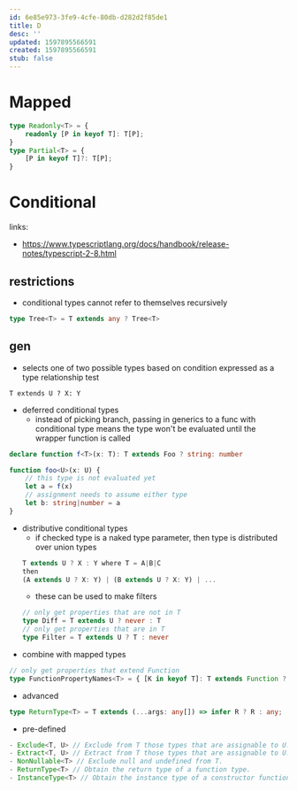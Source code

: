 ```yaml
---
id: 6e85e973-3fe9-4cfe-80db-d282d2f85de1
title: D
desc: ''
updated: 1597895566591
created: 1597895566591
stub: false
---
```


# Mapped

```ts
type Readonly<T> = {
    readonly [P in keyof T]: T[P];
}
type Partial<T> = {
    [P in keyof T]?: T[P];
}

```


# Conditional
links: 
- https://www.typescriptlang.org/docs/handbook/release-notes/typescript-2-8.html

## restrictions
- conditional types cannot refer to themselves recursively
```ts
type Tree<T> = T extends any ? Tree<T>
```

## gen
- selects one of two possible types based on condition expressed as a type relationship test

```
T extends U ? X: Y
```

- deferred conditional types
    - instead of picking branch, passing in generics to a func with conditional type means the type won't be evaluated until the wrapper function is called

```ts
declare function f<T>(x: T): T extends Foo ? string: number

function foo<U>(x: U) {
    // this type is not evaluated yet
    let a = f(x)
    // assignment needs to assume either type
    let b: string|number = a
}
```

- distributive conditional types
    - if checked type is a naked type parameter, then type is distributed over union types
    ```ts
    T extends U ? X : Y where T = A|B|C
    then
    (A extends U ? X: Y) | (B extends U ? X: Y) | ...
    ```
    - these can be used to make filters
    ```ts
    // only get properties that are not in T
    type Diff = T extends U ? never : T
    // only get properties that are in T
    type Filter = T extends U ? T : never
    ```
- combine with mapped types
```ts
// only get properties that extend Function
type FunctionPropertyNames<T> = { [K in keyof T]: T extends Function ? K : never }
```

- advanced
```ts
type ReturnType<T> = T extends (...args: any[]) => infer R ? R : any;
```

- pre-defined
```ts
- Exclude<T, U> // Exclude from T those types that are assignable to U.
- Extract<T, U> // Extract from T those types that are assignable to U.
- NonNullable<T> // Exclude null and undefined from T.
- ReturnType<T> // Obtain the return type of a function type.
- InstanceType<T> // Obtain the instance type of a constructor function type
```
